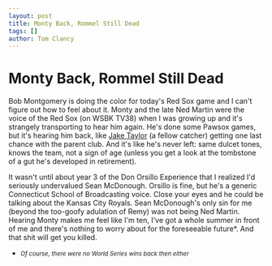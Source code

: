 ```yaml
---
layout: post
title: Monty Back, Rommel Still Dead
tags: []
author: Tom Clancy
---
```


# Monty Back, Rommel Still Dead

Bob Montgomery is doing the color for today's Red Sox game and I can't figure out how to feel about it. Monty and the late Ned Martin were the voice of the Red Sox (on WSBK TV38) when I was growing up and it's strangely transporting to hear him again. He's done some Pawsox games, but it's hearing him back, like <a href="http://www.imdb.com/title/tt0097815/">Jake Taylor</a> (a fellow catcher) getting one last chance with the parent club. And it's like he's never left: same dulcet tones, knows the team, not a sign of age (unless you get a look at the tombstone of a gut he's developed in retirement).

It wasn't until about year 3 of the Don Orsillo Experience that I realized I'd seriously undervalued Sean McDonough. Orsillo is fine, but he's a generic Connecticut School of Broadcasting voice. Close your eyes and he could be talking about the Kansas City Royals. Sean McDonough's only sin for me (beyond the too-goofy adulation of Remy) was not being Ned Martin. Hearing Monty makes me feel like I'm ten, I've got a whole summer in front of me and there's nothing to worry about for the foreseeable future*. And that shit will get you killed.

* <small><em>Of course, there were no World Series wins back then either</em></small>

